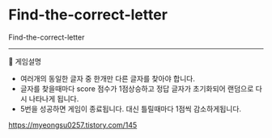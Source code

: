 # Find-the-correct-letter
Find-the-correct-letter

-----
📝 게임설명

- 여러개의 동일한 글자 중 한개만 다른 글자를 찾아야 합니다.
- 글자를 찾을때마다 score 점수가 1점상승하고 정답 글자가 초기화되어 랜덤으로 다시 나타나게 됩니다.
- 5번을 성공하면 게임이 종료됩니다. 대신 틀릴때마다 1점씩 감소하게됩니다.

https://myeongsu0257.tistory.com/145
